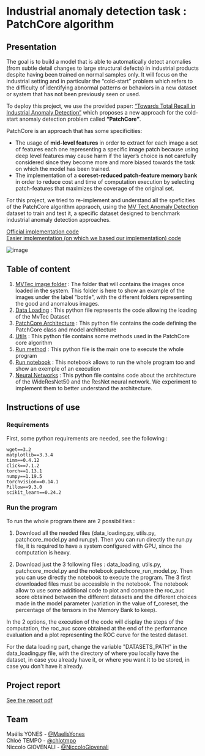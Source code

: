 # Industrial anomaly detection task : PatchCore algorithm

## Presentation 
The goal is to build a model that is able to automatically detect anomalies (from subtle detail changes to large structural defects) in industrial products despite having been trained on normal samples only. It will focus on the industrial setting and in particular the “cold-start” problem which refers to the difficulty of identifying abnormal patterns or behaviors in a new dataset or system that has not been previously seen or used. 

To deploy this project, we use the provided paper: [“Towards Total Recall in Industrial Anomaly Detection”](https://openaccess.thecvf.com/content/CVPR2022/papers/Roth_Towards_Total_Recall_in_Industrial_Anomaly_Detection_CVPR_2022_paper.pdf) which proposes a new approach for the cold-start anomaly detection problem called **“PatchCore”**. 

PatchCore is an approach that has some specificities:
- The usage of **mid-level features** in order to extract for each image a set of features each one representing a specific image patch because using deep level features may cause harm if the layer’s choice is not carefully considered since they become more and more biased towards the task on which the model has been trained.
- The implementation of a **coreset-reduced patch-feature memory bank** in order to reduce cost and time of computation execution by selecting patch-features that maximizes the coverage of the original set.

For this project, we tried to re-implement and understand all the speficities of the PatchCore algorithm appraoch, using the [MV Tect Anomaly Detection](https://www.mvtec.com/company/research/datasets/mvtec-ad/) dataset to train and test it, a specific dataset designed to benchmark industrial anomaly detection approaches. 

[Official implementation code](github.com/amazon-research/patchcore-inspection)   
[Easier implementation (on which we based our implementation) code](https://github.com/rvorias/ind_knn_ad)

![image](https://user-images.githubusercontent.com/76529865/214596320-fb91598d-4fe9-4d2d-886b-49216d621fef.png)

## Table of content 
1. [MVTec image folder](./C_mvtec_anomaly_detection/bottle/) : The folder that will contains the images once loaded in the system. This folder is here to show an example of the images under the label "bottle", with the different folders representing the good and anomalous images. 
2. [Data Loading](./data_loading.py/) : This python file represents the code allowing the loading of the MvTec Dataset
3. [PatchCore Architecture](./patchcore_model.py/) : This python file contains the code defining the PatchCore class and model architecture
4. [Utils](./utils.py/) : This python file contains some methods used in the PatchCore core algorithm
5. [Run method](./run.py/) : This python file is the main one to execute the whole program
6. [Run notebook](./patchcore_run_notebook.ipynb/) : This notebook allows to run the whole program too and show an exemple of an execution
7. [Neural Networks](./neural_networks.py/) : This python file contains code about the architecture of the WideResNet50 and the ResNet neural network. We experiment to implement them to better understand the architecture.

## Instructions of use 

### Requirements 
First, some python requirements are needed, see the following : 
```
wget==3.2
matplotlib==3.3.4
timm==0.4.12
click==7.1.2
torch==1.13.1
numpy==1.19.5
torchvision==0.14.1
Pillow==9.3.0
scikit_learn==0.24.2
```

### Run the program

To run the whole program there are 2 possibilities : 

1. Download all the needed files (data_loading.py, utils.py, patchcore_model.py and run.py). Then you can run directly the run.py file, it is required to have a system configured with GPU, since the computation is heavy. 

2. Download just the 3 following files : data_loading, utils.py, patchcore_model.py and the notebook patchcore_run_model.py. Then you can use directly the notebook to execute the program. The 3 first downloaded files must be accessible in the notebook. The notebook allow to use some additional code to plot and compare the roc_auc score obtained between the different datasets and the different choices made in the model parameter (variation in the value of f_coreset, the percentage of the tensors in the Memory Bank to keep).

In the 2 options, the execution of the code will display the steps of the computation, the roc_auc score obtained at the end of the performance evaluation and a plot representing the ROC curve for the tested dataset. 

For the data loading part, change the variable "DATASETS_PATH" in the data_loading.py file, with the directory of where you locally have the dataset, in case you already have it, or where you want it to be stored, in case you don't have it already.

## Project report  

[See the report pdf](./s306595_s306625_s316359_project5.pdf/)

## Team 
Maélis YONES - [@MaelisYones](https://github.com/MaelisYONES)  
Chloé TEMPO - [@chlotmpo](https://github.com/chlotmpo)  
Niccolo GIOVENALI - [@NiccoloGiovenali](https://github.com/NiccoloGiovenali)
